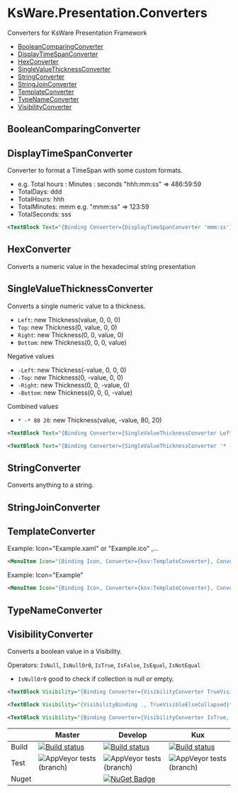 # KsWare.Presentation.Converters
Converters for KsWare Presentation Framework

- [BooleanComparingConverter](##BooleanComparingConverter)
- [DisplayTimeSpanConverter](##DisplayTimeSpanConverter)
- [HexConverter](##HexConverter)
- [SingleValueThicknessConverter](##SingleValueThicknessConverter)
- [StringConverter](##StringConverter)
- [StringJoinConverter](##StringJoinConverter)
- [TemplateConverter](##TemplateConverter)
- [TypeNameConverter](##TypeNameConverter)
- [VisibilityConverter](##VisibilityConverter)

## BooleanComparingConverter

## DisplayTimeSpanConverter

Converter to format a TimeSpan with some custom formats. 
- e.g. Total hours : Minutes : seconds "hhh:mm:ss" => 486:59:59
- TotalDays: ddd
- TotalHours: hhh
- TotalMinutes: mmm e.g. "mmm:ss" => 123:59
- TotalSeconds: sss

```xml
<TextBlock Text="{Binding Converter={DisplayTimeSpanConverter 'mmm:ss'}}"/>
```

## HexConverter

Converts a numeric value in the hexadecimal string presentation

## SingleValueThicknessConverter

Converts a single numeric value to a thickness.

- ```Left```: new Thickness(value, 0, 0, 0)
- ```Top```: new Thickness(0, value, 0, 0)
- ```Right```: new Thickness(0, 0, value, 0)
- ```Bottom```: new Thickness(0, 0, 0, value)

Negative values
- ```-Left```: new Thickness(-value, 0, 0, 0)
- ```-Top```: new Thickness(0, -value, 0, 0)
- ```-Right```: new Thickness(0, 0, -value, 0)
- ```-Bottom```: new Thickness(0, 0, 0, -value)

Combined values
- ```* -* 80 20```: new Thickness(value, -value, 80, 20)
```xml
<TextBlock Text="{Binding Converter={SingleValueThicknessConverter Left}}"/>
```
```xml
<TextBlock Text="{Binding Converter={SingleValueThicknessConverter '* -* 80 20'}}"/>
```

## StringConverter
Converts anything to a string.

## StringJoinConverter


## TemplateConverter

Example: Icon="Example.xaml" or "Example.ico" ,...
```xml
<MenuItem Icon="{Binding Icon, Converter={ksv:TemplateConverter}, ConverterParameter=/Kushed;component/Resources/" />
```

Example: Icon="Example"
```xml
<MenuItem Icon="{Binding Icon, Converter={ksv:TemplateConverter}, ConverterParameter=pack://application:,,,/MyAssembly;component/Resources/{0}.xaml}" />
```



## TypeNameConverter

## VisibilityConverter
Converts a boolean value in a Visibility.

Operators: ```IsNull```, ```IsNullOr0```, ```IsTrue```, ```IsFalse```, ```IsEqual```, ```IsNotEqual```
- ```IsNullOr0``` good to check if collection is null or empty.


```xml
<TextBlock Visibility="{Binding Converter={VisibilityConverter TrueVisibleElseCollapsed}}"/>
```
```xml
<TextBlock Visibility="{VisibilityBinding ., TrueVisibleElseCollapsed}"/>
```
```xml
<TextBlock Visibility="{Binding Converter={VisibilityConverter IsTrue, Visible, Hidden}}" />
```

| |Master|Develop|Kux|
|---|---|---|---|
|Build|[![Build status](https://ci.appveyor.com/api/projects/status/f6egmwg7elfxua7y/branch/master?svg=true)](https://ci.appveyor.com/project/KsWare/ksware-presentation-converters/branch/master)|[![Build status](https://ci.appveyor.com/api/projects/status/f6egmwg7elfxua7y/branch/develop?svg=true)](https://ci.appveyor.com/project/KsWare/ksware-presentation-converters/branch/develop)|[![Build status](https://ci.appveyor.com/api/projects/status/f6egmwg7elfxua7y/branch/develop?svg=true)](https://ci.appveyor.com/project/KsWare/ksware-presentation-converters/branch/features/kux)|
|Test|![AppVeyor tests (branch)](https://img.shields.io/appveyor/tests/ksware/ksware-presentation-converters/master)|![AppVeyor tests (branch)](https://img.shields.io/appveyor/tests/ksware/ksware-presentation-converters/develop)|![AppVeyor tests (branch)](https://img.shields.io/appveyor/tests/ksware/ksware-presentation-converters/features/kux)|
|Nuget||[![NuGet Badge](https://buildstats.info/nuget/KsWare.Presentation.Converters)](https://www.nuget.org/packages/KsWare.Presentation.Converters/)|
